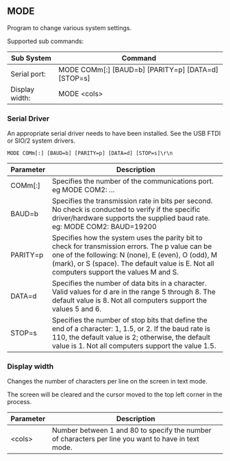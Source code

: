 ## MODE

Program to change various system settings.

Supported sub commands:

|Sub System|Command|
|--|---|
|Serial port:   |MODE COMm[:] [BAUD=b] [PARITY=p] [DATA=d] [STOP=s]|
|Display width: |MODE \<cols>|

### Serial Driver

An appropriate serial driver needs to have been installed.  See the USB FTDI or SIO/2 system drivers.

`MODE COMm[:] [BAUD=b] [PARITY=p] [DATA=d] [STOP=s]\r\n`

|Parameter|Description|
|---|---|
|COMm[:]|Specifies the number of the communications port. eg MODE COM2: ...|
|BAUD=b|Specifies the transmission rate in bits per second. No check is conducted to verify if the specific driver/hardware supports the supplied baud rate.  eg: MODE COM2: BAUD=19200|
|PARITY=p|Specifies how the system uses the parity bit to check for transmission errors. The p value can be one of the following: N (none), E (even), O (odd), M (mark), or S (space). The default value is E. Not all computers support the values M and S.|
|DATA=d|Specifies the number of data bits in a character. Valid values for d are in the range 5 through 8. The default value is 8. Not all computers support the values 5 and 6.|
|STOP=s|Specifies the number of stop bits that define the end of a character: 1, 1.5, or 2. If the baud rate is 110, the default value is 2; otherwise, the default value is 1. Not all computers support the value 1.5.|

### Display width

Changes the number of characters per line on the screen in text mode.

The screen will be cleared and the cursor moved to the top left corner in the process.

|Parameter|Description|
|---|---|
|\<cols>|Number between 1 and 80 to specify the number of characters per line you want to have in text mode.|

